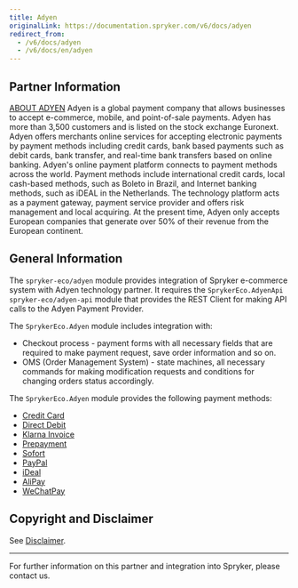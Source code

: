 ```yaml
---
title: Adyen
originalLink: https://documentation.spryker.com/v6/docs/adyen
redirect_from:
  - /v6/docs/adyen
  - /v6/docs/en/adyen
---
```


## Partner Information

[ABOUT ADYEN](https://www.adyen.com/) 
 Adyen is a global payment company that allows businesses to accept e-commerce, mobile, and point-of-sale payments. Adyen has more than 3,500 customers and is listed on the stock exchange Euronext. Adyen offers merchants online services for accepting electronic payments by payment methods including credit cards, bank based payments such as debit cards, bank transfer, and real-time bank transfers based on online banking. Adyen's online payment platform connects to payment methods across the world. Payment methods include international credit cards, local cash-based methods, such as Boleto in Brazil, and Internet banking methods, such as iDEAL in the Netherlands. The technology platform acts as a payment gateway, payment service provider and offers risk management and local acquiring. At the present time, Adyen only accepts European companies that generate over 50% of their revenue from the European continent.

## General Information

The `spryker-eco/adyen` module provides integration of Spryker e-commerce system with Adyen technology partner. It requires the `SprykerEco.AdyenApi` `spryker-eco/adyen-api` module that provides the REST Client for making API calls to the Adyen Payment Provider.

The `SprykerEco.Adyen` module includes integration with:

* Checkout process - payment forms with all necessary fields that are required to make payment request, save order information and so on.
* OMS (Order Management System) - state machines, all necessary commands for making modification requests and conditions for changing orders status accordingly.

The `SprykerEco.Adyen` module provides the following payment methods:

* [Credit Card](https://documentation.spryker.com/docs/adyen-provided-payment-methods##credit-card)
* [Direct Debit](https://documentation.spryker.com/docs/adyen-provided-payment-methods#direct-debit--sepa-direct-debit-)
* [Klarna Invoice](https://documentation.spryker.com/docs/adyen-provided-payment-methods#klarna-invoice)
* [Prepayment](https://documentation.spryker.com/docs/adyen-provided-payment-methods#prepayment--bank-transfer-iban-)
* [Sofort](https://documentation.spryker.com/docs/adyen-provided-payment-methods#sofort)
* [PayPal](https://documentation.spryker.com/docs/adyen-provided-payment-methods#paypal)
* [iDeal](https://documentation.spryker.com/docs/adyen-provided-payment-methods#ideal)
* [AliPay](https://documentation.spryker.com/docs/adyen-provided-payment-methods#alipay)
* [WeChatPay](https://documentation.spryker.com/docs/adyen-provided-payment-methods#wechatpay)

## Copyright and Disclaimer

See [Disclaimer](https://github.com/spryker/spryker-documentation).

---
For further information on this partner and integration into Spryker, please contact us.

<div class="hubspot-form js-hubspot-form" data-portal-id="2770802" data-form-id="163e11fb-e833-4638-86ae-a2ca4b929a41" id="hubspot-1"></div>

